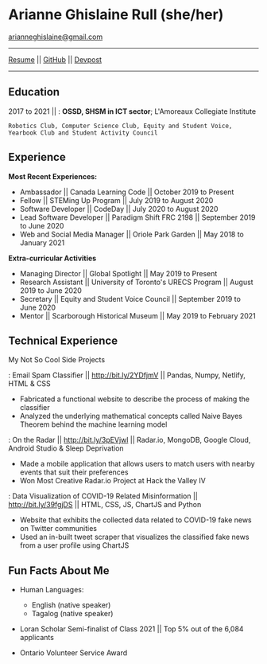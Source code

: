 Arianne Ghislaine Rull (she/her)
============
arianneghislaine@gmail.com
-------------------     ----------------------------
[Resume](https://docs.google.com/presentation/d/1PPugymspmaqPsxQK9jbf1q4oFq7WJV5xzEzS5B2FCTw/edit?usp=sharing) ||
[GitHub](https://github.com/arianneghislainerull) ||
[Devpost](https://devpost.com/arianneghislaine)
-------------------     ----------------------------

Education
---------

2017 to 2021 || 
:   **OSSD, SHSM in ICT sector**; L'Amoreaux Collegiate Institute

    Robotics Club, Computer Science Club, Equity and Student Voice, Yearbook Club and Student Activity Council

Experience
----------

**Most Recent Experiences:**

* Ambassador || Canada Learning Code || October 2019 to Present
* Fellow || STEMing Up Program || July 2019 to August 2020     
* Software Developer || CodeDay || July 2020 to August 2020 
* Lead Software Developer || Paradigm Shift FRC 2198  || September 2019 to June 2020 
* Web and Social Media Manager || Oriole Park Garden || May 2018 to January 2021 

**Extra-curricular Activities**

* Managing Director || Global Spotlight || May 2019 to Present
* Research Assistant || University of Toronto's URECS Program || August 2019 to June 2020
* Secretary || Equity and Student Voice Council || September 2019 to June 2020
* Mentor || Scarborough Historical Museum || May 2019 to February 2021

Technical Experience
--------------------

My Not So Cool Side Projects

:   Email Spam Classifier || http://bit.ly/2YDfjmV || Pandas, Numpy, Netlify, HTML & CSS  
* Fabricated a functional website to describe the process of making the classifier
* Analyzed the underlying mathematical concepts called Naive Bayes Theorem behind the machine learning model 

:   On the Radar || http://bit.ly/3pEVjwl || Radar.io, MongoDB, Google Cloud, Android Studio & Sleep Deprivation 
* Made a mobile application that allows users to match users with nearby events that suit their preferences
* Won Most Creative Radar.io Project at Hack the Valley IV 

:   Data Visualization of COVID-19 Related Misinformation || http://bit.ly/39fgjDS || HTML, CSS, JS, ChartJS and Python
* Website that exhibits the collected data related to COVID-19 fake news on Twitter communities
* Used an in-built tweet scraper that visualizes the classified fake news from a user profile using ChartJS

Fun Facts About Me
----------------------------------------

* Human Languages:

     * English (native speaker)
     * Tagalog (native speaker)

* Loran Scholar Semi-finalist of Class 2021 || Top 5% out of the 6,084 applicants

* Ontario Volunteer Service Award
